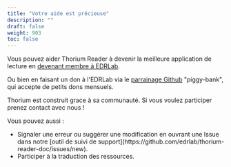 ```yaml
---
title: "Votre aide est précieuse"
description: ""
draft: false
weight: 903
toc: false
---
```



  <p>
    Vous pouvez aider Thorium Reader à devenir la meilleure application 
    de lecture en <a href="https://www.edrlab.org/become-a-member/">
    devenant membre à EDRLab</a>.
  </p>
  <p>
    Ou bien en faisant un don à l'EDRLab via le 
    <a href="https://github.com/sponsors/edrlab">parrainage Github</a> 
    "piggy-bank", qui accepte de petits dons mensuels.
  </p>

  <p>
  Thorium est construit grace à sa communauté. Si vous voulez participer prenez 
  contact avec nous !
  </p>

  <p>Vous pouvez aussi : 
  <ul>
  <li>Signaler une erreur ou suggérer une modification en ouvrant une Issue 
  dans notre 
  [outil de suivi de support](https://github.com/edrlab/thorium-reader-doc/issues/new).
  </li>
  
  <li>Participer à la traduction des ressources.</li>

  </ul>